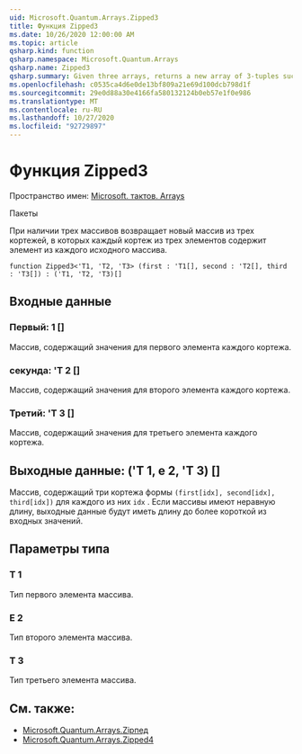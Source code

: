 ```yaml
---
uid: Microsoft.Quantum.Arrays.Zipped3
title: Функция Zipped3
ms.date: 10/26/2020 12:00:00 AM
ms.topic: article
qsharp.kind: function
qsharp.namespace: Microsoft.Quantum.Arrays
qsharp.name: Zipped3
qsharp.summary: Given three arrays, returns a new array of 3-tuples such that each 3-tuple contains an element from each original array.
ms.openlocfilehash: c0535ca4d6e0de13bf809a21e69d100dcb798d1f
ms.sourcegitcommit: 29e0d88a30e4166fa580132124b0eb57e1f0e986
ms.translationtype: MT
ms.contentlocale: ru-RU
ms.lasthandoff: 10/27/2020
ms.locfileid: "92729897"
---
```

# <a name="zipped3-function"></a>Функция Zipped3

Пространство имен: [Microsoft. тактов. Arrays](xref:Microsoft.Quantum.Arrays)

Пакеты [](https://nuget.org/packages/)


При наличии трех массивов возвращает новый массив из трех кортежей, в которых каждый кортеж из трех элементов содержит элемент из каждого исходного массива.

```qsharp
function Zipped3<'T1, 'T2, 'T3> (first : 'T1[], second : 'T2[], third : 'T3[]) : ('T1, 'T2, 'T3)[]
```


## <a name="input"></a>Входные данные

### <a name="first--t1"></a>Первый: 1 []

Массив, содержащий значения для первого элемента каждого кортежа.


### <a name="second--t2"></a>секунда: 'T 2 []

Массив, содержащий значения для второго элемента каждого кортежа.


### <a name="third--t3"></a>Третий: 'T 3 []

Массив, содержащий значения для третьего элемента каждого кортежа.



## <a name="output--t1t2t3"></a>Выходные данные: ('T 1, е 2, 'T 3) []

Массив, содержащий три кортежа формы `(first[idx], second[idx], third[idx])` для каждого из них `idx` . Если массивы имеют неравную длину, выходные данные будут иметь длину до более короткой из входных значений.

## <a name="type-parameters"></a>Параметры типа

### <a name="t1"></a>Т 1

Тип первого элемента массива.
### <a name="t2"></a>Е 2

Тип второго элемента массива.
### <a name="t3"></a>Т 3

Тип третьего элемента массива.

## <a name="see-also"></a>См. также:

- [Microsoft.Quantum.Arrays.Zipпед](xref:Microsoft.Quantum.Arrays.Zipped)
- [Microsoft.Quantum.Arrays.Zipped4](xref:Microsoft.Quantum.Arrays.Zipped4)